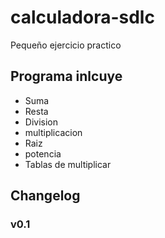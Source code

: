 # calculadora-sdlc

Pequeño ejercicio practico

## Programa inlcuye

- Suma
- Resta
- Division
- multiplicacion
- Raiz
- potencia
- Tablas de multiplicar

## Changelog

### v0.1
